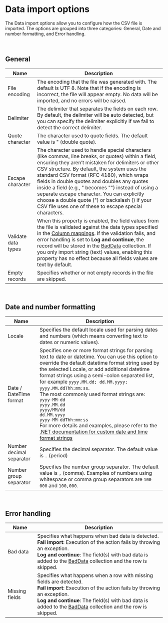 # Data import options

The Data import options allow you to configure how the CSV file is imported. The options are grouped into three categories: General, Date and number formatting, and Error handling.

<br/>

## General

| Name                  | Description                                                          |
|-----------------------|----------------------------------------------------------------------|
| File encoding         | The encoding that the file was generated with. The default is UTF 8. Note that if the encoding is incorrect, the file will appear empty. No data will be imported, and no errors will be raised.  |
| Delimiter             | The delimiter that separates the fields on each row. By default, the delimiter will be auto detected, but you can specify the delimiter explicitly if we fail to detect the correct delimiter.  |
| Quote character       | The character used to quote fields. The default value is " (double quote).   |
| Escape character      | The character used to handle special characters (like commas, line breaks, or quotes) within a field, ensuring they aren’t mistaken for delimiters or other CSV structure. By default, the system uses the standard CSV format (RFC 4180), which wraps fields in double quotes and doubles any quotes inside a field (e.g., " becomes "") instead of using a separate escape character. You can explicitly choose a double quote (") or backslash (\) if your CSV file uses one of these to escape special characters. |
| Validate data types   | When this property is enabled, the field values from the file is validated against the data types specified in the [Column mappings](column-mapping.md). If the validation fails, and error handling is set to **Log and continue**, the record will be stored in the [BadData](../bad-data.md) collection. If you only import string (text) values, enabling this property has no effect because all fields values are text by default. |
| Empty records         | Specifies whether or not empty records in the file are skipped.      |

<br/>

## Date and number formatting
| Name                  | Description                                                          |
|-----------------------|----------------------------------------------------------------------|
| Locale                | Specifies the default locale used for parsing dates and numbers (which means converting text to dates or numeric values). |
| Date / DateTime format | Specifies one or more format strings for parsing text to date or datetime. You can use this option to override the default datetime format string used by the selected Locale, or add additional datetime format strings using a semi-colon separated list, for example `yyyy.MM.dd; dd.MM.yyyy; yyyy.MM.ddThh:mm:ss`. <br/> The most commonly used format strings are: <br/> `yyyy-MM-dd`<br/>`yyyy.MM.dd`<br/> `yyyy/MM/dd` <br/> `dd.MM.yyyy`<br/>`yyyy-MM-ddThh:mm:ss` <br/>For more details and examples, please refer to the [.NET documentation for custom date and time format strings](https://learn.microsoft.com/en-us/dotnet/standard/base-types/custom-date-and-time-format-strings)  |
| Number decimal separator | Specifies the decimal separator. The default value is `.` (period) |
| Number group separator   | Specifies the number group separator. The default value is `,` (comma). Examples of numbers using whitespace or comma group separators are `100 000` and `100,000`.  |

<br/>

## Error handling

| Name                  | Description                                             |
|-----------------------|---------------------------------------------------------|
| Bad data              | Specifies what happens when bad data is detected. <br/> **Fail import**: Execution of the action fails by throwing an exception. <br/>  **Log and continue**: The field(s) with bad data is added to the [BadData](../bad-data.md) collection and the row is skipped.  |
| Missing fields        | Specifies what happens when a row with missing fields are detected. <br/> **Fail import**: Execution of the action fails by throwing an exception. <br/>  **Log and continue**: The field(s) with bad data is added to the [BadData](../bad-data.md) collection and the row is skipped.  |